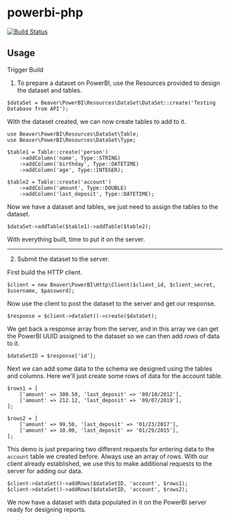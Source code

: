 # powerbi-php

[![Build Status](https://travis-ci.com/chrisbeaver/powerbi-php.svg?token=6sNEGutzUeKZiHnqpERv&branch=master)](https://travis-ci.com/chrisbeaver/powerbi-php)

## Usage

Trigger Build

1. To prepare a dataset on PowerBI, use the Resources provided to design the dataset and tables.

`$dataSet = Beaver\PowerBI\Resources\DataSet\DataSet::create('Testing Database from API');`

With the dataset created, we can now create tables to add to it.

```
use Beaver\PowerBI\Resources\DataSet\Table;
use Beaver\PowerBI\Resources\DataSet\Type;

$table1 = Table::create('person')
    ->addColumn('name', Type::STRING)
    ->addColumn('birthday', Type::DATETIME)
    ->addColumn('age', Type::INTEGER);

$table2 = Table::create('account')
    ->addColumn('amount', Type::DOUBLE)
    ->addColumn('last_deposit', Type::DATETIME);
```

Now we have a dataset and tables, we just need to assign the tables to the dataset.

`$dataSet->addTable($table1)->addTable($table2);`

With everything built, time to put it on the server.

---

2. Submit the dataset to the server.

First build the HTTP client.

`$client = new Beaver\PowerBI\Http\Client($client_id, $client_secret, $username, $password);`

Now use the client to post the dataset to the server and get our response.

`$response = $client->dataSet()->create($dataSet);`

We get back a response array from the server, and in this array we can get the PowerBI UUID assigned to the dataset so we can then add rows of data to it.

`$dataSetID = $response['id'];`

Next we can add some data to the schema we designed using the tables and columns. Here we'll just create some rows of data for the account table.

```
$rows1 = [
    ['amount' => 300.50, 'last_deposit' => '09/10/2012'],
    ['amount' => 212.12, 'last_deposit' => '09/07/2019'],
];

$rows2 = [
    ['amount' => 99.50, 'last_deposit' => '01/23/2017'],
    ['amount' => 10.00, 'last_deposit' => '01/29/2015'],
];
```

This demo is just preparing two different requests for entering data to the `account` table we created before. Always use an array of rows. With our client already established, we use this to make additional requests to the server for adding our data.

```
$client->dataSet()->addRows($dataSetID, 'account', $rows1);
$client->dataSet()->addRows($dataSetID, 'account', $rows2);
```

We now have a dataset with data populated in it on the PowerBI server ready for designing reports.
